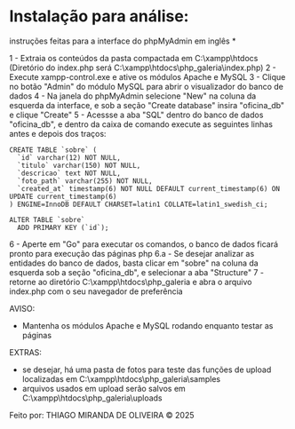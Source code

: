 # Instalação para análise:

instruções feitas para a interface do phpMyAdmin em inglês *

1 - Extraia os conteúdos da pasta compactada em C:\xampp\htdocs (Diretório do index.php será C:\xampp\htdocs\php_galeria\index.php)
2 - Execute xampp-control.exe e ative os módulos Apache e MySQL
3 - Clique no botão "Admin" do módulo MySQL para abrir o visualizador do banco de dados
4 - Na janela do phpMyAdmin selecione "New" na coluna da esquerda da interface, e sob a seção "Create database" insira "oficina_db" e clique "Create"
5 - Acessse a aba "SQL" dentro do banco de dados "oficina_db", e dentro da caixa de comando execute as seguintes linhas antes e depois dos traços:
```
CREATE TABLE `sobre` (
  `id` varchar(12) NOT NULL,
  `titulo` varchar(150) NOT NULL,
  `descricao` text NOT NULL,
  `foto_path` varchar(255) NOT NULL,
  `created_at` timestamp(6) NOT NULL DEFAULT current_timestamp(6) ON UPDATE current_timestamp(6)
) ENGINE=InnoDB DEFAULT CHARSET=latin1 COLLATE=latin1_swedish_ci;

ALTER TABLE `sobre`
  ADD PRIMARY KEY (`id`);
```

6 - Aperte em "Go" para executar os comandos, o banco de dados ficará pronto para execução das páginas php
    6.a - Se desejar analizar as entidades do banco de dados, basta clicar em "sobre" na coluna da esquerda sob a seção "oficina_db", e selecionar a aba "Structure"
7 - retorne ao diretório C:\xampp\htdocs\php_galeria e abra o arquivo index.php com o seu navegador de preferência
    
AVISO:
- Mantenha os módulos Apache e MySQL rodando enquanto testar as páginas

EXTRAS:
- se desejar, há uma pasta de fotos para teste das funções de upload localizadas em C:\xampp\htdocs\php_galeria\samples
- arquivos usados em upload serão salvos em C:\xampp\htdocs\php_galeria\uploads


Feito por:
THIAGO MIRANDA DE OLIVEIRA © 2025
